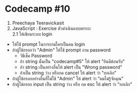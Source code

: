 # Codecamp #10
1. Preechaya Teeravickasit
2. JavaScript : Exercise ตัวดำเนินแบบตรรกะ   
2.1 ให้เขียนระบบ login  
- ให้ใช้ prompt ในการถามใครเป็นคน login
- ถ้าผู้ใช้กรอกว่า "Admin" ให้ใช้ prompt ถาม password  
    * วิธีเช็ค Password
    * ถ้า string นั้นเป็น "codecamp#5" ให้ alert "ยินดีต้อนรับ"
    * ถ้า string เป็นอย่างอื่นให้ alert เป็น "Wrong password"
    * ถ้าเป็น string ว่าง หรือกด cancel ให้ alert ว่า "ยกเลิก"
- ถ้าผู้ใช้กรอกอย่างอื่นที่ไม่ใช้ "Admin" ให้ alert ว่า "ผมไม่รู้จักคุณ"
- ถ้าผู้ใช่กรอก input เป็น string ว่าง หรือ กด esc ให้ alert ว่า "ยกเลิก"